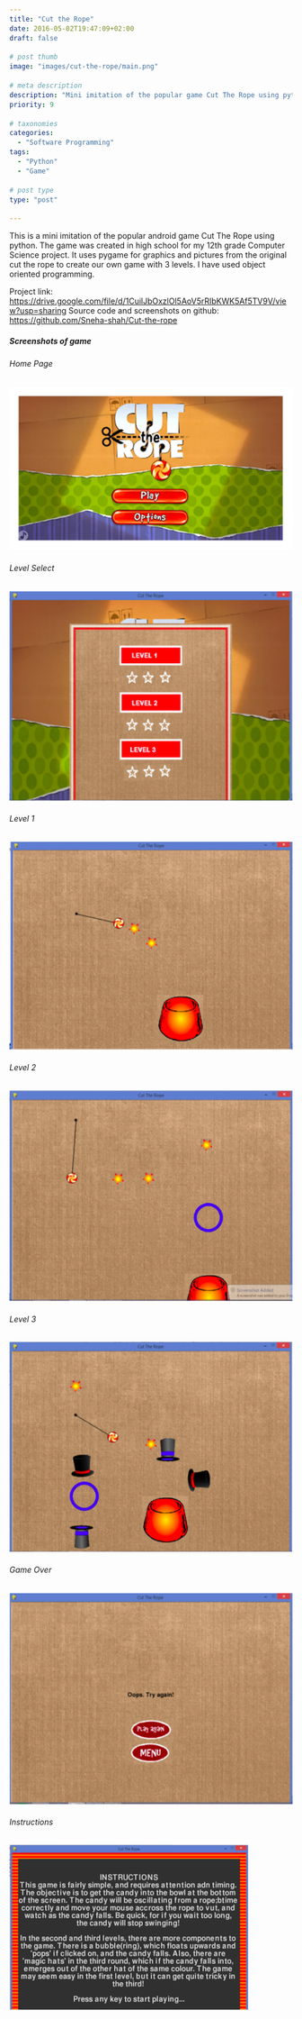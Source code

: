 ```yaml
---
title: "Cut the Rope"
date: 2016-05-02T19:47:09+02:00
draft: false

# post thumb
image: "images/cut-the-rope/main.png"

# meta description
description: "Mini imitation of the popular game Cut The Rope using python"
priority: 9

# taxonomies
categories: 
  - "Software Programming"
tags:
  - "Python"
  - "Game"

# post type
type: "post"

---
```


This is a mini imitation of the popular android game Cut The Rope using python. The game was created in high school for my 12th grade Computer Science project. It uses pygame for graphics and pictures from the original cut the rope to create our own game with 3 levels. I have used object oriented programming.

Project link: https://drive.google.com/file/d/1CuilJbOxzlOl5AoV5rRIbKWK5Af5TV9V/view?usp=sharing
Source code and screenshots on github: https://github.com/Sneha-shah/Cut-the-rope

##### Screenshots of game
###### Home Page
![image](../../images/cut-the-rope/main.png)
###### Level Select
![image](../../images/cut-the-rope/level-select.png)
###### Level 1
![image](../../images/cut-the-rope/level1.png)
###### Level 2
![image](../../images/cut-the-rope/level2.png)
###### Level 3
![image](../../images/cut-the-rope/level3.png)
###### Game Over
![image](../../images/cut-the-rope/game-over.png)
###### Instructions
![image](../../images/cut-the-rope/instructions.png)

